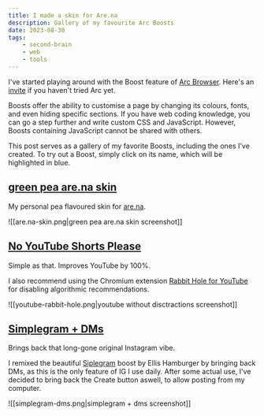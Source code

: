 ```yaml
---
title: I made a skin for Are.na
description: Gallery of my favourite Arc Boosts
date: 2023-08-30
tags:
    - second-brain
    - web
    - tools
---
```

I've started playing around with the Boost feature of [Arc Browser](https://arc.net/). Here's an [invite](https://arc.net/gift/55fb6b96) if you haven't tried Arc yet.

Boosts offer the ability to customise a page by changing its colours, fonts, and even hiding specific sections. If you have web coding knowledge, you can go a step further and write custom CSS and JavaScript. However, Boosts containing JavaScript cannot be shared with others.

This post serves as a gallery of my favorite Boosts, including the ones I've created. To try out a Boost, simply click on its name, which will be highlighted in blue.

## [green pea are.na skin](https://arc.net/boost/773D0300-DEA6-4453-A4A0-921E9E6F857D)
My personal pea flavoured skin for [are.na](https://are.na).

![[are.na-skin.png|green pea are.na skin screenshot]]

## [No YouTube Shorts Please](https://arc.net/boost/C05314CD-FE01-43E2-8D5C-D4B15BB4879B)
Simple as that. Improves YouTube by 100%. 

I also recommend using the Chromium extension [Rabbit Hole for YouTube](https://chrome.google.com/webstore/detail/rabbit-hole-for-youtube/nlddakjbmpidooplakalfoogdincflfh) for disabling algorithmic recommendations.

![[youtube-rabbit-hole.png|youtube without disctractions screenshot]]

## [Simplegram + DMs](https://arc.net/boost/CEA44E38-E8E2-4F87-BBB8-5FE32E84AC0B)
Brings back that long-gone original Instagram vibe.

I remixed the beautiful [Siplegram](https://arc.net/boost/F408757E-3894-4B68-9762-891CD59EA41C) boost by Ellis Hamburger by bringing back DMs, as this is the only feature of IG I use daily. After some actual use, I've decided to bring back the Create button aswell, to allow posting from my computer.

![[simplegram-dms.png|simplegram + dms screenshot]]
